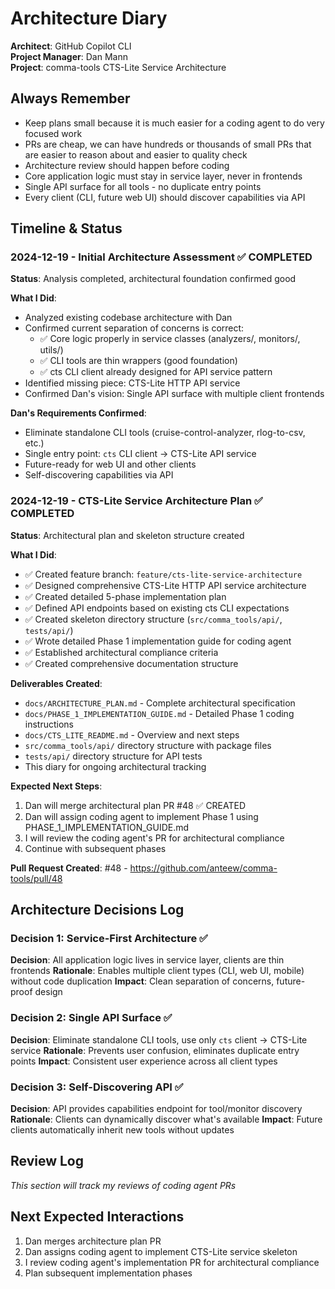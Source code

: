 # Architecture Diary

**Architect**: GitHub Copilot CLI  
**Project Manager**: Dan Mann  
**Project**: comma-tools CTS-Lite Service Architecture  

## Always Remember
- Keep plans small because it is much easier for a coding agent to do very focused work
- PRs are cheap, we can have hundreds or thousands of small PRs that are easier to reason about and easier to quality check
- Architecture review should happen before coding
- Core application logic must stay in service layer, never in frontends
- Single API surface for all tools - no duplicate entry points
- Every client (CLI, future web UI) should discover capabilities via API

## Timeline & Status

### 2024-12-19 - Initial Architecture Assessment ✅ COMPLETED
**Status**: Analysis completed, architectural foundation confirmed good

**What I Did**:
- Analyzed existing codebase architecture with Dan
- Confirmed current separation of concerns is correct:
  - ✅ Core logic properly in service classes (analyzers/, monitors/, utils/)
  - ✅ CLI tools are thin wrappers (good foundation)
  - ✅ cts CLI client already designed for API service pattern
- Identified missing piece: CTS-Lite HTTP API service
- Confirmed Dan's vision: Single API surface with multiple client frontends

**Dan's Requirements Confirmed**:
- Eliminate standalone CLI tools (cruise-control-analyzer, rlog-to-csv, etc.)
- Single entry point: `cts` CLI client → CTS-Lite API service
- Future-ready for web UI and other clients
- Self-discovering capabilities via API

### 2024-12-19 - CTS-Lite Service Architecture Plan ✅ COMPLETED
**Status**: Architectural plan and skeleton structure created

**What I Did**:
- ✅ Created feature branch: `feature/cts-lite-service-architecture`
- ✅ Designed comprehensive CTS-Lite HTTP API service architecture
- ✅ Created detailed 5-phase implementation plan
- ✅ Defined API endpoints based on existing cts CLI expectations
- ✅ Created skeleton directory structure (`src/comma_tools/api/`, `tests/api/`)
- ✅ Wrote detailed Phase 1 implementation guide for coding agent
- ✅ Established architectural compliance criteria
- ✅ Created comprehensive documentation structure

**Deliverables Created**:
- `docs/ARCHITECTURE_PLAN.md` - Complete architectural specification
- `docs/PHASE_1_IMPLEMENTATION_GUIDE.md` - Detailed Phase 1 coding instructions
- `docs/CTS_LITE_README.md` - Overview and next steps
- `src/comma_tools/api/` directory structure with package files
- `tests/api/` directory structure for API tests
- This diary for ongoing architectural tracking

**Expected Next Steps**:
1. Dan will merge architectural plan PR #48 ✅ CREATED
2. Dan will assign coding agent to implement Phase 1 using PHASE_1_IMPLEMENTATION_GUIDE.md  
3. I will review the coding agent's PR for architectural compliance
4. Continue with subsequent phases

**Pull Request Created**: #48 - https://github.com/anteew/comma-tools/pull/48

## Architecture Decisions Log

### Decision 1: Service-First Architecture ✅
**Decision**: All application logic lives in service layer, clients are thin frontends
**Rationale**: Enables multiple client types (CLI, web UI, mobile) without code duplication
**Impact**: Clean separation of concerns, future-proof design

### Decision 2: Single API Surface ✅  
**Decision**: Eliminate standalone CLI tools, use only `cts` client → CTS-Lite service
**Rationale**: Prevents user confusion, eliminates duplicate entry points
**Impact**: Consistent user experience across all client types

### Decision 3: Self-Discovering API ✅
**Decision**: API provides capabilities endpoint for tool/monitor discovery
**Rationale**: Clients can dynamically discover what's available
**Impact**: Future clients automatically inherit new tools without updates

## Review Log
*This section will track my reviews of coding agent PRs*

## Next Expected Interactions
1. Dan merges architecture plan PR
2. Dan assigns coding agent to implement CTS-Lite service skeleton  
3. I review coding agent's implementation PR for architectural compliance
4. Plan subsequent implementation phases